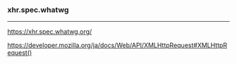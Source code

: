 ### xhr.spec.whatwg
---

https://xhr.spec.whatwg.org/

https://developer.mozilla.org/ja/docs/Web/API/XMLHttpRequest#XMLHttpRequest()




















